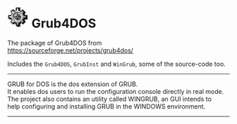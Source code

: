 <h1><img src="resources/icon.png"/> Grub4DOS</h1>

The package of Grub4DOS from <br/>
https://sourceforge.net/projects/grub4dos/ <br/>

Includes the <code>Grub4DOS</code>, <code>GrubInst</code> and <code>WinGrub</code>, some of the source-code too.

<hr/>

GRUB for DOS is the dos extension of GRUB. <br/>
It enables dos users to run the configuration console directly in real mode. <br/>
The project also contains an utility called WINGRUB, an GUI intends to <br/>
help configuring and installing GRUB in the WINDOWS environment. <br/>

<hr/>

